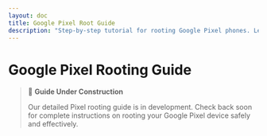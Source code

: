```yaml
---
layout: doc
title: Google Pixel Root Guide
description: "Step-by-step tutorial for rooting Google Pixel phones. Learn bootloader unlocking, custom recovery installation, and rooting with Magisk. Includes guides for Pixel 8, 7, 6 series and older models."
---
```


# Google Pixel Rooting Guide

> 🚧 **Guide Under Construction**
>
> Our detailed Pixel rooting guide is in development. Check back soon for complete instructions on rooting your Google Pixel device safely and effectively.